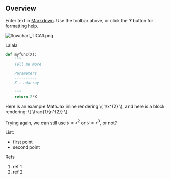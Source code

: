 ## Overview

Enter text in [Markdown](http://daringfireball.net/projects/markdown/). Use the toolbar above, or click the **?** button for formatting help.

![flowchart_TICA1.png]({{site.baseurl}}/flowchart_TICA1.png)

Lalala

```python
def myfunc(X):
	"""
	Tell me more
    
    Parameters
    ----------
    X : ndarray
    
	"""
    return 2*X
```

Here is an example MathJax inline rendering \\( 1/x^{2} \\), and here is a block rendering: 
\\[ \frac{1}{n^{2}} \\]

Trying again, we can still use $y=x^2$ or $y=x^3$, or not?

List:
* first point
* second point

Refs
1. ref 1
2. ref 2
